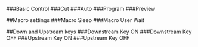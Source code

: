 

###Basic Control
###Cut
<Op id="CutTransition" mixEffectBlockIndex="0"/>
###Auto
<Op id="AutoTransition" mixEffectBlockIndex="0"/>
###Program
<Op id="ProgramInput" mixEffectBlockIndex="0" input="Camera5"/>
###Preview
<Op id="PreviewInput" mixEffectBlockIndex="0" input="Camera7"/>

##Macro settings
###Macro Sleep
<Op id="MacroSleep" frames="26"/>
###Macro User Wait
<Op id="MacroUserWait"/>

##Down and Upstream keys
###Downstream Key ON
<Op id="DownstreamKeyOnAir" keyIndex="0" onAir="True"/>
###Downstream Key OFF
<Op id="DownstreamKeyOnAir" keyIndex="0" onAir="False"/>
###Upstream Key ON
<Op id="KeyOnAir" mixEffectBlockIndex="0" keyIndex="0" onAir="True"/>
###Upstream Key OFF
<Op id="KeyOnAir" mixEffectBlockIndex="0" keyIndex="0" onAir="False"/>
